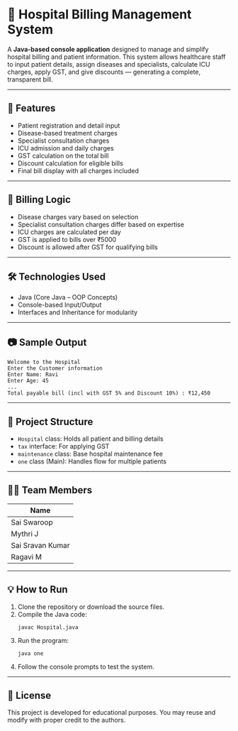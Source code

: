 
# 🏥 Hospital Billing Management System

A **Java-based console application** designed to manage and simplify hospital billing and patient information. This system allows healthcare staff to input patient details, assign diseases and specialists, calculate ICU charges, apply GST, and give discounts — generating a complete, transparent bill.

---

## 🚀 Features

- Patient registration and detail input
- Disease-based treatment charges
- Specialist consultation charges
- ICU admission and daily charges
- GST calculation on the total bill
- Discount calculation for eligible bills
- Final bill display with all charges included

---

## 🧮 Billing Logic

- Disease charges vary based on selection
- Specialist consultation charges differ based on expertise
- ICU charges are calculated per day
- GST is applied to bills over ₹5000
- Discount is allowed after GST for qualifying bills

---

## 🛠️ Technologies Used

- Java (Core Java – OOP Concepts)
- Console-based Input/Output
- Interfaces and Inheritance for modularity

---

## 📷 Sample Output

```
Welcome to the Hospital  
Enter the Customer information  
Enter Name: Ravi  
Enter Age: 45  
...  
Total payable bill (incl with GST 5% and Discount 10%) : ₹12,450  
```

---

## 📂 Project Structure

- `Hospital` class: Holds all patient and billing details
- `tax` interface: For applying GST
- `maintenance` class: Base hospital maintenance fee
- `one` class (Main): Handles flow for multiple patients

---

## 👨‍💻 Team Members

| Name              | 
|-------------------|
| Sai Swaroop       |
| Mythri J          | 
| Sai Sravan Kumar  |   
| Ragavi M          | 

---

## 💡 How to Run

1. Clone the repository or download the source files.
2. Compile the Java code:
   ```
   javac Hospital.java
   ```
3. Run the program:
   ```
   java one
   ```
4. Follow the console prompts to test the system.

---

## 📄 License

This project is developed for educational purposes. You may reuse and modify with proper credit to the authors.
